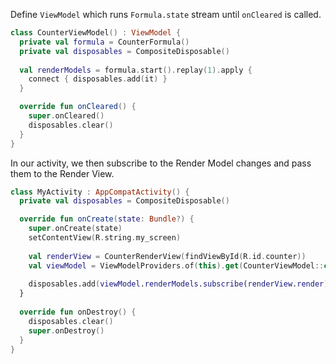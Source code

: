 Define `ViewModel` which runs `Formula.state` stream until `onCleared` is called.
```kotlin
class CounterViewModel() : ViewModel {
  private val formula = CounterFormula()
  private val disposables = CompositeDisposable()
    
  val renderModels = formula.start().replay(1).apply {
    connect { disposables.add(it) }
  }

  override fun onCleared() {
    super.onCleared()
    disposables.clear()
  }
}
```

In our activity, we then subscribe to the Render Model changes and pass them to the Render View.
```kotlin
class MyActivity : AppCompatActivity() {
  private val disposables = CompositeDisposable()

  override fun onCreate(state: Bundle?) {
    super.onCreate(state)
    setContentView(R.string.my_screen)
        
    val renderView = CounterRenderView(findViewById(R.id.counter))
    val viewModel = ViewModelProviders.of(this).get(CounterViewModel::class.java)
        
    disposables.add(viewModel.renderModels.subscribe(renderView.render))
  }
    
  override fun onDestroy() {
    disposables.clear()
    super.onDestroy()
  }
}
```
